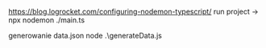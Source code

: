 https://blog.logrocket.com/configuring-nodemon-typescript/
run project -> npx nodemon ./main.ts

generowanie data.json
node .\generateData.js